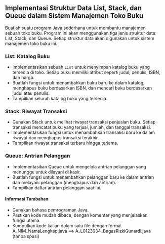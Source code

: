 ## Implementasi Struktur Data List, Stack, dan Queue dalam Sistem Manajemen Toko Buku
Buatlah suatu program Java sederhana untuk membantu manajemen sebuah toko buku. Program ini akan menggunakan tiga jenis struktur data: List, Stack, dan Queue. Setiap struktur data akan digunakan untuk sistem manajemen toko buku ini.

### List: Katalog Buku
- Implementasikan sebuah `List` untuk menyimpan katalog buku yang tersedia di toko. Setiap buku memiliki atribut seperti judul, penulis, ISBN, dan harga.
- Buatlah fungsi untuk menambahkan buku baru ke dalam katalog, menghapus buku berdasarkan ISBN, dan mencari buku berdasarkan judul atau penulis.
- Tampilkan seluruh katalog buku yang tersedia.

### Stack: Riwayat Transaksi
- Gunakan Stack untuk melihat riwayat transaksi penjualan buku. Setiap transaksi mencatat buku yang terjual, jumlah, dan tanggal transaksi.
- Implementasikan fungsi untuk menambahkan transaksi baru ke dalam riwayat dan menghapus transaksi terakhir.
- Tampilkan riwayat transaksi terbaru hingga terlama.

### Queue: Antrian Pelanggan
- Implementasikan Queue untuk mengelola antrian pelanggan yang menunggu untuk dilayani di kasir.
- Buatlah fungsi untuk menambahkan pelanggan baru ke dalam antrian dan melayani pelanggan (menghapus dari antrian).
- Tampilkan daftar antrian pelanggan saat ini.

#### Informasi Tambahan
- Gunakan bahasa pemrograman Java.
- Pastikan kode mudah dibaca, dengan komentar yang menjelaskan fungsi utama.
- Kumpulkan kode kalian dalam satu file dengan format A_NIM_NamaLengkap.java ==> A_L0123034_BagasRizkiGunardi.java (tanpa spasi)
